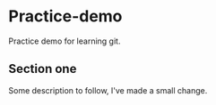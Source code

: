 # Practice-demo
Practice demo for learning git.

## Section one
Some description to follow, I've made a small change.
